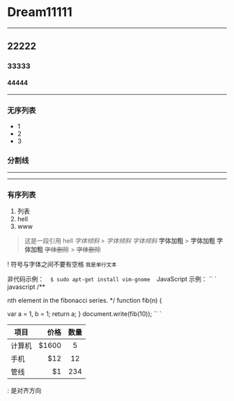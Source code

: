 # Dream11111
***
## 22222
### 33333
#### 44444
---
### 无序列表
+ 1
+ 2
+ 3
### 分割线
***
---
### 有序列表
1. 列表 
2. hell
3. www
>这是一段引用
>hell
  *字体倾斜*                >        <em>字体倾斜</em>
  _字体倾斜_
  **字体加粗**              >        <strong>字体加粗</strong>
  __字体加粗__
  ~~字体删除~~              >        <del>字体删除</del>

! 符号与字体之间不要有空格
`我是单行文本`

非代码示例：
    ` ` `
      $ sudo apt-get install vim-gnome
    ` ` `
JavaScript 示例：
`` ` javascript
/**

nth element in the fibonacci series.
*/
function fib(n) {

var a = 1, b = 1;
return a;
}
document.write(fib(10));
`` `

| 项目        | 价格    |  数量   |
| --------    | -----: | :----:  |
| 计算机      | \$1600  |   5    |
| 手机        |   \$12  |   12   |
| 管线        |    \$1  |   234  |

: 是对齐方向